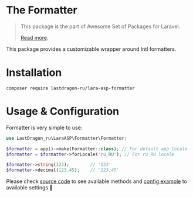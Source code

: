 # The Formatter

> This package is the part of Awesome Set of Packages for Laravel.
> 
> [Read more](https://github.com/LastDragon-ru/lara-asp).

This package provides a customizable wrapper around Intl formatters.


# Installation

```shell
composer require lastdragon-ru/lara-asp-formatter
```


# Usage & Configuration

Formatter is very simple to use:

```php
use LastDragon_ru\LaraASP\Formatter\Formatter;

$formatter = app()->make(Formatter::class); // For default app locale
$formatter = $formatter->forLocale('ru_RU'); // For ru_RU locale

$formatter->string(123);        // '123'
$formatter->decimal(123.45);    // '123,45'
```

Please check [source code](./src/Formatter.php) to see available methods and [config example](./config/config.php) to available settings 🤗
